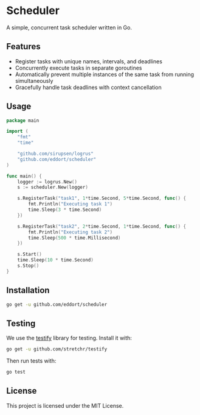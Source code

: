 # Scheduler

A simple, concurrent task scheduler written in Go.

## Features

- Register tasks with unique names, intervals, and deadlines
- Concurrently execute tasks in separate goroutines
- Automatically prevent multiple instances of the same task from running simultaneously
- Gracefully handle task deadlines with context cancellation

## Usage

```go
package main

import (
	"fmt"
	"time"

	"github.com/sirupsen/logrus"
	"github.com/eddort/scheduler"
)

func main() {
	logger := logrus.New()
	s := scheduler.New(logger)

	s.RegisterTask("task1", 1*time.Second, 5*time.Second, func() {
		fmt.Println("Executing task 1")
		time.Sleep(3 * time.Second)
	})

	s.RegisterTask("task2", 2*time.Second, 1*time.Second, func() {
		fmt.Println("Executing task 2")
		time.Sleep(500 * time.Millisecond)
	})

	s.Start()
	time.Sleep(10 * time.Second)
	s.Stop()
}
```

## Installation

```bash
go get -u github.com/eddort/scheduler
```

## Testing

We use the [testify](https://github.com/stretchr/testify) library for testing. Install it with:

```bash
go get -u github.com/stretchr/testify
```

Then run tests with:

```bash
go test
```

## License

This project is licensed under the MIT License.